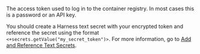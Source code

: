 The access token used to log in to the container registry. In most cases this is a password or an API key. 

You should create a Harness text secret with your encrypted token and reference the secret using the format `<+secrets.getValue("my_secret_token")>`. For more information, go to [Add and Reference Text Secrets](/docs/platform/security/add-use-text-secrets).
